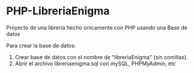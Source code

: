 # PHP-LibreriaEnigma
Proyecto de una librería hecho únicamente con PHP usando una Base de datos


Para crear la base de datos:
1) Crear base de datos con el nombre de "libreriaEnigma" (sin comillas).
2) Abrir el archivo libreriaenigma.sql con mySQL, PHPMyAdmin, etc
